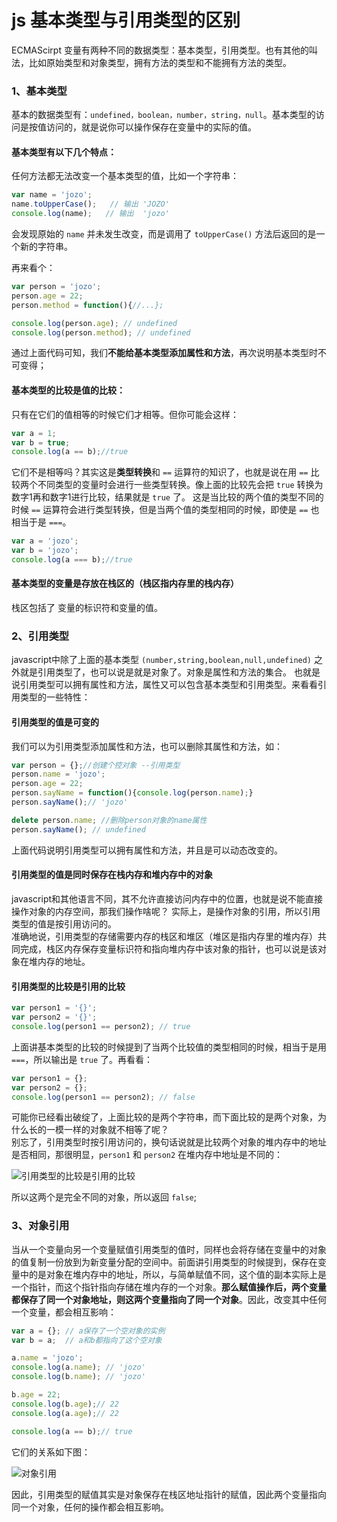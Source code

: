 # js 基本类型与引用类型的区别
ECMAScirpt 变量有两种不同的数据类型：基本类型，引用类型。也有其他的叫法，比如原始类型和对象类型，拥有方法的类型和不能拥有方法的类型。

### 1、基本类型

基本的数据类型有：`undefined，boolean，number，string，null`。基本类型的访问是按值访问的，就是说你可以操作保存在变量中的实际的值。

#### 基本类型有以下几个特点：
任何方法都无法改变一个基本类型的值，比如一个字符串：

```javascript
var name = 'jozo';
name.toUpperCase();   // 输出 'JOZO'
console.log(name);   // 输出  'jozo'
 ```

会发现原始的 `name` 并未发生改变，而是调用了 `toUpperCase()` 方法后返回的是一个新的字符串。

再来看个：

```javascript
var person = 'jozo';
person.age = 22;
person.method = function(){//...};

console.log(person.age); // undefined
console.log(person.method); // undefined
 ```

通过上面代码可知，我们**不能给基本类型添加属性和方法**，再次说明基本类型时不可变得；

#### 基本类型的比较是值的比较：

只有在它们的值相等的时候它们才相等。但你可能会这样：
```javascript
var a = 1;
var b = true;
console.log(a == b);//true
 ```
它们不是相等吗？其实这是**类型转换**和 `==` 运算符的知识了，也就是说在用 `==` 比较两个不同类型的变量时会进行一些类型转换。像上面的比较先会把 `true` 转换为数字1再和数字1进行比较，结果就是 `true` 了。 这是当比较的两个值的类型不同的时候 `==` 运算符会进行类型转换，但是当两个值的类型相同的时候，即使是 `==` 也相当于是 `===`。
 ```javascript
var a = 'jozo';
var b = 'jozo';
console.log(a === b);//true
```
#### 基本类型的变量是存放在栈区的（栈区指内存里的栈内存）
栈区包括了 变量的标识符和变量的值。

### 2、引用类型
javascript中除了上面的基本类型 `(number,string,boolean,null,undefined)` 之外就是引用类型了，也可以说是就是对象了。对象是属性和方法的集合。
也就是说引用类型可以拥有属性和方法，属性又可以包含基本类型和引用类型。来看看引用类型的一些特性：

#### 引用类型的值是可变的

我们可以为引用类型添加属性和方法，也可以删除其属性和方法，如：
```javascript
var person = {};//创建个控对象 --引用类型
person.name = 'jozo';
person.age = 22;
person.sayName = function(){console.log(person.name);}
person.sayName();// 'jozo'

delete person.name; //删除person对象的name属性
person.sayName(); // undefined
```

上面代码说明引用类型可以拥有属性和方法，并且是可以动态改变的。

#### 引用类型的值是同时保存在栈内存和堆内存中的对象

javascript和其他语言不同，其不允许直接访问内存中的位置，也就是说不能直接操作对象的内存空间，那我们操作啥呢？ 实际上，是操作对象的引用，所以引用类型的值是按引用访问的。<br/>
准确地说，引用类型的存储需要内存的栈区和堆区（堆区是指内存里的堆内存）共同完成，栈区内存保存变量标识符和指向堆内存中该对象的指针，也可以说是该对象在堆内存的地址。

#### 引用类型的比较是引用的比较
```javascript
var person1 = '{}';
var person2 = '{}';
console.log(person1 == person2); // true
```

上面讲基本类型的比较的时候提到了当两个比较值的类型相同的时候，相当于是用 `===`，所以输出是 `true` 了。再看看：
```javascript
var person1 = {};
var person2 = {};
console.log(person1 == person2); // false
```

可能你已经看出破绽了，上面比较的是两个字符串，而下面比较的是两个对象，为什么长的一模一样的对象就不相等了呢？<br/>
别忘了，引用类型时按引用访问的，换句话说就是比较两个对象的堆内存中的地址是否相同，那很明显，`person1` 和 `person2` 在堆内存中地址是不同的：

![引用类型的比较是引用的比较](http://upload-images.jianshu.io/upload_images/1726248-a13bc3cfee8f8fb3.png?imageMogr2/auto-orient/strip%7CimageView2/2/w/1240)

所以这两个是完全不同的对象，所以返回 `false`;

### 3、对象引用
当从一个变量向另一个变量赋值引用类型的值时，同样也会将存储在变量中的对象的值复制一份放到为新变量分配的空间中。前面讲引用类型的时候提到，保存在变量中的是对象在堆内存中的地址，所以，与简单赋值不同，这个值的副本实际上是一个指针，而这个指针指向存储在堆内存的一个对象。**那么赋值操作后，两个变量都保存了同一个对象地址，则这两个变量指向了同一个对象**。因此，改变其中任何一个变量，都会相互影响：
```javascript
var a = {}; // a保存了一个空对象的实例
var b = a;  // a和b都指向了这个空对象

a.name = 'jozo';
console.log(a.name); // 'jozo'
console.log(b.name); // 'jozo'

b.age = 22;
console.log(b.age);// 22
console.log(a.age);// 22

console.log(a == b);// true
```
它们的关系如下图：

![对象引用](http://upload-images.jianshu.io/upload_images/1726248-9c93ba05f13a1ec3.png?imageMogr2/auto-orient/strip%7CimageView2/2/w/1240)

因此，引用类型的赋值其实是对象保存在栈区地址指针的赋值，因此两个变量指向同一个对象，任何的操作都会相互影响。
